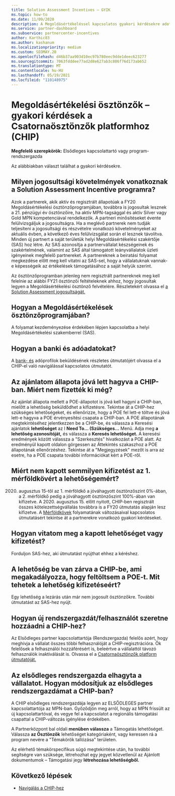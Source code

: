 ```yaml
---
title: Solution Assessment Incentives – GYIK
ms.topic: how-to
ms.date: 11/09/2020
description: A Megoldásértékeléssel kapcsolatos gyakori kérdésekre adott válaszokat a Csatornaösztönzők platformon (CHIP) találhatja meg.
ms.service: partner-dashboard
ms.subservice: partnercenter-incentives
author: Karthic83
ms.author: kashanum
ms.localizationpriority: medium
ms.custom: SEOMAY.20
ms.openlocfilehash: d46b37aa903d10ec97b780eec9dde1deec623277
ms.sourcegitcommit: 7063fdddee77ad2d8e627ab3c806f76d173ab652
ms.translationtype: MT
ms.contentlocale: hu-HU
ms.lasthandoff: 05/19/2021
ms.locfileid: "110148975"
---
```

# <a name="solution-assessment-incentives-faq-for-the-channel-incentives-platform-chip"></a>Megoldásértékelési ösztönzők – gyakori kérdések a Csatornaösztönzők platformhoz (CHIP) 

**Megfelelő szerepkörök:** Elsődleges kapcsolattartó vagy program-rendszergazda

Az alábbiakban választ találhat a gyakori kérdésekre.

## <a name="what-are-the-eligibility-requirements-for-the-solution-assessment-incentive-program"></a>Milyen jogosultsági követelmények vonatkoznak a Solution Assessment Incentive programra?

Azok a partnerek, akik aktív és regisztrált állapotúak a FY20 Megoldásértékelési ösztönzőprogramjában, továbbra is jogosultak lesznek a 21. pénzügyi év ösztönzőire, ha aktív MPN-tagsággal és aktív Silver vagy Gold MPN kompetenciával rendelkezők. A partneri minősítéseket évente felülvizsgáljuk a jogosultságra.  Ha a meglévő partnerek nem tudják teljesíteni a jogosultsági és részvételre vonatkozó követelményeket az aktuális évben, a következő éves felülvizsgálat során el lesznek távolítva.  Minden új partnert a saját területük helyi Megoldásértékelési szakértője (SAS) hoz létre.  Az SAS azonosítja a partnervállalat készségeinek és szakértelmének, valamint az SAS által támogatott leányvállalatok üzleti igényeinek megfelelő partnereket.
A partnereknek a beiratási folyamat megkezdése előtt meg kell vitatni az SAS-sel, hogy a vállalatuknak vannak-e képességeik az értékelések támogatásához a saját helyük szerint. 

Az ösztönzőprogramban jelenleg nem regisztrált partnereknek meg kell felelnie az alábbi FY21 ösztönzői feltételeknek ahhoz, hogy jogosultak legyen a Megoldásértékelési ösztönző felvételére. Részletekért olvassa el [a Solution Assessment jogosultságát.](chip-solutions-assessment-eligible.md)

## <a name="how-do-i-enroll-in-the-solution-assessments-incentive-program"></a>Hogyan a Megoldásértékelések ösztönzőprogramjában?

A folyamat kezdeményezése érdekében lépjen kapcsolatba a helyi Megoldásértékelési szakemberrel (SAS).

## <a name="how-do-i-submit-my-bank-and-tax-details"></a>Hogyan a banki és adóadatokat?

A [bank- és](chip-intro.md) adóprofilok beküldésének részletes útmutatójért olvassa el a CHIP-el való navigálással kapcsolatos útmutatót.

## <a name="my-deal-status-has-been-approved-in-chip-why-hasnt-it-been-paid-yet"></a>Az ajánlatom állapota jóvá lett hagyva a CHIP-ban. Miért nem fizették ki még?

Az ajánlat állapota mellett a POE-állapotot is jóvá kell hagyni a CHIP-ban, mielőtt a lehetőség beküldődhet a kifizetésre. Tekintse át a CHIP-hez szükséges lehetőségeket, és ellenőrizze, hogy a POE fel lett-e töltve és jóvá lett-e hagyva a POE érvényesítési csapata a CHIP-ban. A POE állapotának megtekintéséhez jelentkezzen be a CHIP-be, és válassza a Keresési ajánlatok **lehetőséget** az I **Need To... (Szükséges...** Menü. Adja meg **a lehetőség azonosítóját,** és válassza a **Keresés lehetőséget.** A keresési eredmények között válassza a "Szerkesztés" hivatkozást a POE alatt. Az eredményül kapott oldalon görgessen az Áttekintés szakaszhoz a POE állapotának ellenőrzéshez. Tekintse át a "Megjegyzések" mezőt is arra az esetre, ha a POE csapata további információkat kért a POE-ről.

## <a name="why-did-i-not-receive-any-payment-for-milestone-1-for-my-opportunity"></a>Miért nem kapott semmilyen kifizetést az 1. mérföldkövért a lehetőségemért?

2020. augusztus 15-től az 1. mérföldkő a jóváhagyott ösztönzőszint 0%-ában, a 2. mérföldkő pedig a jóváhagyott ösztönzőszint 100%-ában van kifizetve. A 2020. augusztus 15. előtt nyitott, CHIP-ben regisztrált összes kötelezettségvállalás továbbra is a FY20 útmutatás alapján lesz kifizetve. A [Mérföldkövek](https://assetsprod.microsoft.com/solution-assessment-incentive-program-faq.pdf) folyamatának változásaival kapcsolatos útmutatásért tekintse át a partnerekre vonatkozó gyakori kérdéseket.

## <a name="how-to-i-dispute-an-opportunity-or-payment-i-received"></a>Hogyan vitatom meg a kapott lehetőséget vagy kifizetést?

Forduljon SAS-hez, aki útmutatást nyújthat ehhez a kéréshez.

## <a name="the-opportunity-is-closed-in-chip-which-is-preventing-me-from-uploading-poe-what-can-i-do-to-get-the-opportunity-paid"></a>A lehetőség be van zárva a CHIP-be, ami megakadályozza, hogy feltöltsem a POE-t. Mit tehetek a lehetőség kifizetéseért?

Egy lehetőség a lezárás után már nem jogosult ösztönzőkre. További útmutatást az SAS-hez nyújt.

## <a name="how-do-i-add-a-new-adminuser-to-chip"></a>Hogyan új rendszergazdát/felhasználót szeretne hozzáadni a CHIP-hez?

Az Elsődleges partner kapcsolattartója (Rendszergazda) felelős azért, hogy meghívja a vállalat összes többi felhasználóját a CHIP-regisztrációra. Ők felelősek a felhasználói hozzáférésért is, beleértve a vállalattól távozó felhasználók inaktiválását is. Olvassa el a [Csatornaösztönzők platform útmutatóját.](chip-intro.md)

## <a name="the-primary-admin-has-left-our-company-how-do-we-change-my-primary-admin-in-chip"></a>Az elsődleges rendszergazda elhagyta a vállalatot. Hogyan módosítjuk az elsődleges rendszergazdámat a CHIP-ban?

A CHIP elsődleges rendszergazdája legyen az ELSŐDLEGES partner kapcsolattartója az MPN-ban. Győződjön meg arról, hogy az MPN frissült az új kapcsolattartóval, és vegye fel a kapcsolatot a regionális támogatási csapattal a CHIP-változás igénylése érdekében.

A Partnerközpont bal oldali **menüben válassza** a Támogatás lehetőséget. Válassza **az Ösztönzők** lehetőséget kategóriaként, vagy keressen rá a program nevére a "Témakörök tallózása" területen.

Az elérhető témakörspecifikus súgó megtekintése után, ha további segítségre van szüksége, létrehozhat egy jegyet közvetlenül az Ajánlott dokumentumok – Támogatási jegy **létrehozása lehetőségből.**

## <a name="next-steps"></a>Következő lépések

- [Navigálás a CHIP-hez](chip-intro.md)

